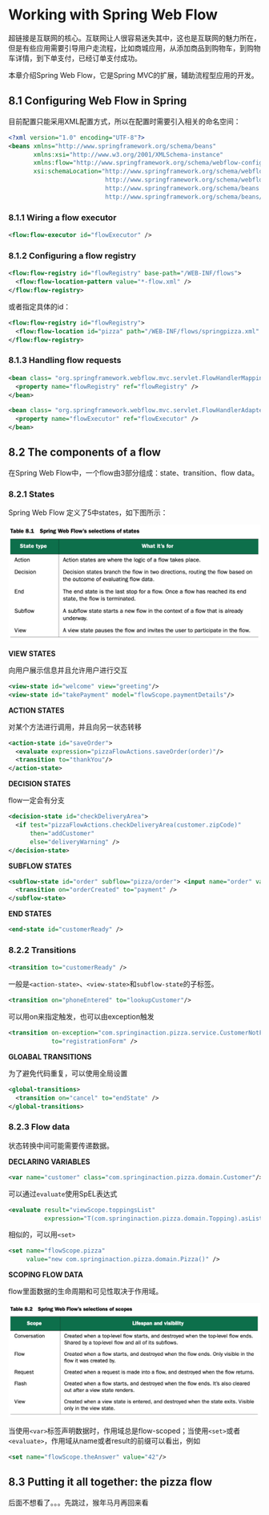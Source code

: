 # Working with Spring Web Flow

超链接是互联网的核心。互联网让人很容易迷失其中，这也是互联网的魅力所在，但是有些应用需要引导用户走流程，比如商城应用，从添加商品到购物车，到购物车详情，到下单支付，已经订单支付成功。

本章介绍Spring Web Flow，它是Spring MVC的扩展，辅助流程型应用的开发。

## 8.1 Configuring Web Flow in Spring

目前配置只能采用XML配置方式，所以在配置时需要引入相关的命名空间：

```xml
<?xml version="1.0" encoding="UTF-8"?>
<beans xmlns="http://www.springframework.org/schema/beans"
       xmlns:xsi="http://www.w3.org/2001/XMLSchema-instance"
       xmlns:flow="http://www.springframework.org/schema/webflow-config"
       xsi:schemaLocation="http://www.springframework.org/schema/webflow-config
                           http://www.springframework.org/schema/webflow-config/[CA]spring-webflow-config-2.3.xsd
                           http://www.springframework.org/schema/beans
                           http://www.springframework.org/schema/beans/spring-beans.xsd">
```

### 8.1.1 Wiring a flow executor

```xml
<flow:flow-executor id="flowExecutor" />
```

### 8.1.2 Configuring a flow registry

```xml
<flow:flow-registry id="flowRegistry" base-path="/WEB-INF/flows">
  <flow:flow-location-pattern value="*-flow.xml" />
</flow:flow-registry>
```

或者指定具体的id：

```xml
<flow:flow-registry id="flowRegistry">
  <flow:flow-location id="pizza" path="/WEB-INF/flows/springpizza.xml" />
</flow:flow-registry>
```

### 8.1.3 Handling flow requests

```xml
<bean class= "org.springframework.webflow.mvc.servlet.FlowHandlerMapping">
  <property name="flowRegistry" ref="flowRegistry" />
</bean>
```

```xml
<bean class= "org.springframework.webflow.mvc.servlet.FlowHandlerAdapter">
  <property name="flowExecutor" ref="flowExecutor" />
</bean>
```

## 8.2 The components of a flow

在Spring Web Flow中，一个flow由3部分组成：state、transition、flow data。

### 8.2.1 States

Spring Web Flow 定义了5中states，如下图所示：

![image-20191031135628632](./img/08-states.png)

**VIEW STATES**

向用户展示信息并且允许用户进行交互

```xml
<view-state id="welcome" view="greeting"/>
<view-state id="takePayment" model="flowScope.paymentDetails"/>
```

**ACTION STATES**

对某个方法进行调用，并且向另一状态转移

```xml
<action-state id="saveOrder">
  <evaluate expression="pizzaFlowActions.saveOrder(order)"/>
  <transition to="thankYou"/>
</action-state>
```

**DECISION STATES**

flow一定会有分支

```xml
<decision-state id="checkDeliveryArea">
  <if test="pizzaFlowActions.checkDeliveryArea(customer.zipCode)"
      then="addCustomer"
      else="deliveryWarning" />
</decision-state>
```

**SUBFLOW STATES**

```xml
<subflow-state id="order" subflow="pizza/order"> <input name="order" value="order"/>
  <transition on="orderCreated" to="payment" />
</subflow-state>
```

**END STATES**

```xml
<end-state id="customerReady" />
```

### 8.2.2 Transitions

```xml
<transition to="customerReady" />
```

一般是`<action-state>`、`<view-state>`和`subflow-state`的子标签。

```xml
<transition on="phoneEntered" to="lookupCustomer"/>
```

可以用on来指定触发，也可以由exception触发

```xml
<transition on-exception="com.springinaction.pizza.service.CustomerNotFoundException"
            to="registrationForm" />
```

**GLOABAL TRANSITIONS**

为了避免代码重复，可以使用全局设置

```xml
<global-transitions>
  <transition on="cancel" to="endState" />
</global-transitions>
```

### 8.2.3 Flow data

状态转换中间可能需要传递数据。

**DECLARING VARIABLES**

```xml
<var name="customer" class="com.springinaction.pizza.domain.Customer"/>
```

可以通过`evaluate`使用SpEL表达式

```xml
<evaluate result="viewScope.toppingsList"
          expression="T(com.springinaction.pizza.domain.Topping).asList()" />
```

相似的，可以用`<set>`

```xml
<set name="flowScope.pizza"
     value="new com.springinaction.pizza.domain.Pizza()" />
```

**SCOPING FLOW DATA**

flow里面数据的生命周期和可见性取决于作用域。

![image-20191104202847500](./img/08-flow-scope.png)

当使用`<var>`标签声明数据时，作用域总是flow-scoped；当使用`<set>`或者`<evaluate>`，作用域从name或者result的前缀可以看出，例如

```xml
<set name="flowScope.theAnswer" value="42"/>
```

## 8.3 Putting it all together: the pizza flow

后面不想看了。。。先跳过，猴年马月再回来看